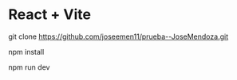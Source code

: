# React + Vite

git clone https://github.com/joseemen11/prueba--JoseMendoza.git  

npm install  

npm run dev  
